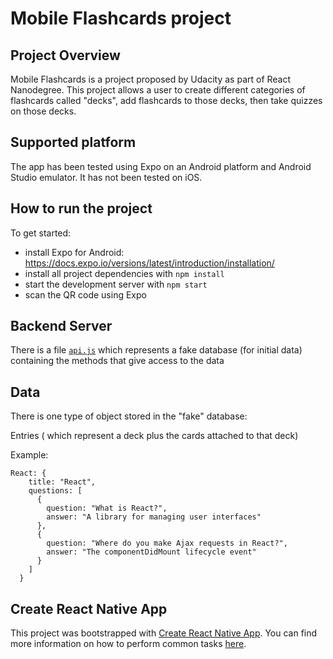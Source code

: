 # Mobile Flashcards project

## Project Overview

Mobile Flashcards is a project proposed by Udacity as part of React Nanodegree. This project allows a user to create different categories of flashcards called "decks", add flashcards to those decks, then take quizzes on those decks.

## Supported platform

The app has been tested using Expo on an Android platform and Android Studio emulator.
It has not been tested on iOS.

## How to run the project

To get started:

- install Expo for Android: https://docs.expo.io/versions/latest/introduction/installation/
- install all project dependencies with `npm install`
- start the development server with `npm start`
- scan the QR code using Expo

## Backend Server

There is a file [`api.js`](src/utils/api.js) which represents a fake database (for initial data) containing the methods that give access to the data

## Data

There is one type of object stored in the "fake" database:

Entries ( which represent a deck plus the cards attached to that deck)

Example:

```
React: {
    title: "React",
    questions: [
      {
        question: "What is React?",
        answer: "A library for managing user interfaces"
      },
      {
        question: "Where do you make Ajax requests in React?",
        answer: "The componentDidMount lifecycle event"
      }
    ]
  }
```

## Create React Native App

This project was bootstrapped with [Create React Native App](https://github.com/react-community/create-react-native-app). You can find more information on how to perform common tasks [here](https://github.com/react-community/create-react-native-app/blob/master/README.md).
